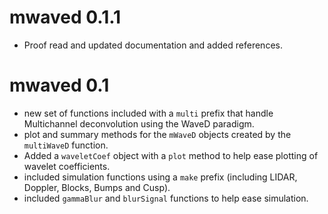 mwaved 0.1.1
============

* Proof read and updated documentation and added references.

mwaved 0.1
===========

* new set of functions included with a `multi` prefix that handle Multichannel deconvolution using the WaveD paradigm.
* plot and summary methods for the `mWaveD` objects created by the `multiWaveD` function.
* Added a `waveletCoef` object with a `plot` method to help ease plotting of wavelet coefficients.
* included simulation functions using a `make` prefix (including LIDAR, Doppler, Blocks, Bumps and Cusp).
* included `gammaBlur` and `blurSignal` functions to help ease simulation.